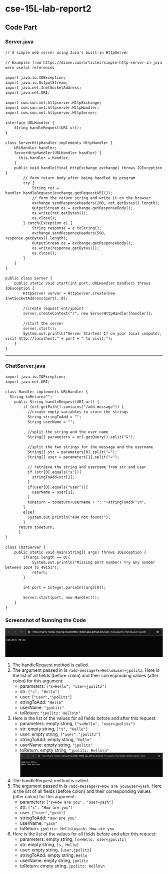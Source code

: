 # cse-15L-lab-report2

## Code Part
### Server.java
```
// A simple web server using Java's built-in HttpServer

// Examples from https://dzone.com/articles/simple-http-server-in-java were useful references

import java.io.IOException;
import java.io.OutputStream;
import java.net.InetSocketAddress;
import java.net.URI;

import com.sun.net.httpserver.HttpExchange;
import com.sun.net.httpserver.HttpHandler;
import com.sun.net.httpserver.HttpServer;

interface URLHandler {
    String handleRequest(URI url);
}

class ServerHttpHandler implements HttpHandler {
    URLHandler handler;
    ServerHttpHandler(URLHandler handler) {
      this.handler = handler;
    }
    public void handle(final HttpExchange exchange) throws IOException {
        // form return body after being handled by program
        try {
            String ret = handler.handleRequest(exchange.getRequestURI());
            // form the return string and write it on the browser
            exchange.sendResponseHeaders(200, ret.getBytes().length);
            OutputStream os = exchange.getResponseBody();
            os.write(ret.getBytes());
            os.close();
        } catch(Exception e) {
            String response = e.toString();
            exchange.sendResponseHeaders(500, response.getBytes().length);
            OutputStream os = exchange.getResponseBody();
            os.write(response.getBytes());
            os.close();
        }
    }
}

public class Server {
    public static void start(int port, URLHandler handler) throws IOException {
        HttpServer server = HttpServer.create(new InetSocketAddress(port), 0);

        //create request entrypoint
        server.createContext("/", new ServerHttpHandler(handler));

        //start the server
        server.start();
        System.out.println("Server Started! If on your local computer, visit http://localhost:" + port + " to visit.");
    }
}
```
---

### ChatServer.java
```
import java.io.IOException;
import java.net.URI;

class Handler implements URLHandler {
  String toReturn="";
    public String handleRequest(URI url) {     
        if (url.getPath().contains("/add-message")) {
          //create empty variables to store the strings
          String stringToAdd = "";
          String userName = "";
          
          //split the string and the user name
          String[] parameters = url.getQuery().split("&");
          
          //split the two strings for the message and the username 
          String[] str = parameters[0].split("=");
          String[] user = parameters[1].split("=");
          
          // retrieve the string and username from str and user
          if (str[0].equals("s")){
            stringToAdd=str[1];
          }
          if(user[0].equals("user")){
            userName = user[1];
          }
          toReturn = toReturn+userName + ": "+stringToAdd+"\n";
        }
        else{
          System.out.println("404 not found!");
        }
      return toReturn;
      }
}

class ChatServer {
    public static void main(String[] args) throws IOException {
        if(args.length == 0){
            System.out.println("Missing port number! Try any number between 1024 to 49151");
            return;
        }

        int port = Integer.parseInt(args[0]);

        Server.start(port, new Handler());
    }
}
```
### Screenshot of Running the Code
![image](1.pic.jpg)
1. The handleRequest method is called.
2. The argument passed in is ```/add-message?s=Hello&user=jpolitz```.
   Here is the list of all fields (before colon) and their corresponding values (after colon) for this argument:
   * parameters: ```["s=Hello", "user=jpolitz"]```
   * str: ```["s", "Hello"]```
   * user: ```["user","jpolitz"]```
   * stringToAdd: ```"Hello"```
   * userName: ```"jpolitz"```
   * toReturn: ```"jpolitz: Hello\n"```
3. Here is the list of the values for all fields before and after this request:
   * parameters: empty string, ```["s=Hello", "user=jpolitz"]```
   * str: empty string, ```["s", "Hello"]```
   * user: empty string, ```["user","jpolitz"]```
   * stringToAdd: empty string, ```"Hello"```
   * userName: empty string, ```"jpolitz"```
   * toReturn: empty string, ```"jpolitz: Hello\n"```
![image](2.pic.jpg)
1. The handleRequest method is called.
2. The argument passed in is ```/add-message?s=How are you&user=yash```.
   Here is the list of all fields (before colon) and their corresponding values (after colon) for this argument:
   * parameters: ```["s=How are you", "user=yash"]```
   * str: ```["s", "How are you"]```
   * user: ```["user","yash"]```
   * stringToAdd: ```"How are you"```
   * userName: ```"yash"```
   * toReturn: ```jpolitz: Hello\nyash: How are you```
3. Here is the list of the values for all fields before and after this request:
   * parameters: empty string, ```[s=Hello, user=jpolitz]```
   * str: empty string, ```[s, Hello]```
   * user: empty string, ```[user,jpolitz]```
   * stringToAdd: empty string, ```Hello```
   * userName: empty string, ```jpolitz```
   * toReturn: empty string, ```jpolitz: Hello\n```
